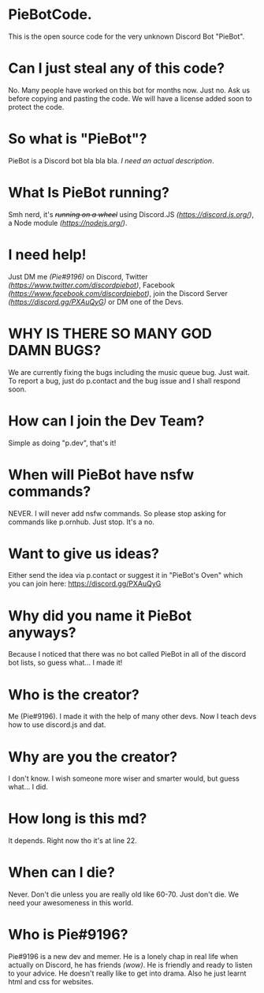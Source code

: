 # PieBotCode.
This is the open source code for the very unknown Discord Bot "PieBot".
# Can I just steal any of this code?
No. Many people have worked on this bot for months now. Just no. Ask us before copying and pasting the code. We will have a license added soon to protect the code.
# So what is "PieBot"?
PieBot is a Discord bot bla bla bla. *I need an actual description*.
# What Is PieBot running?
Smh nerd, it's *~~running on a wheel~~* using Discord.JS *(https://discord.js.org/)*, a Node module *(https://nodejs.org/)*.
# I need help!
Just DM me *(Pie#9196)* on Discord, Twitter *(https://www.twitter.com/discordpiebot)*, Facebook *(https://www.facebook.com/discordpiebot)*, join the Discord Server *(https://discord.gg/PXAuQyG)* or DM one of the Devs.
# WHY IS THERE SO MANY GOD DAMN BUGS?
We are currently fixing the bugs including the music queue bug. Just wait. To report a bug, just do p.contact and the bug issue and I shall respond soon.
# How can I join the Dev Team?
Simple as doing "p.dev", that's it!
# When will PieBot have nsfw commands?
NEVER. I will never add nsfw commands. So please stop asking for commands like p.ornhub. Just stop. It's a no.
# Want to give us ideas?
Either send the idea via p.contact or suggest it in "PieBot's Oven" which you can join here: https://discord.gg/PXAuQyG
# Why did you name it PieBot anyways?
Because I noticed that there was no bot called PieBot in all of the discord bot lists, so guess what... I made it!
# Who is the creator?
Me (Pie#9196). I made it with the help of many other devs. Now I teach devs how to use discord.js and dat.
# Why are you the creator?
I don't know. I wish someone more wiser and smarter would, but guess what... I did.
# How long is this md?
It depends. Right now tho it's at line 22.
# When can I die?
Never. Don't die unless you are really old like 60-70. Just don't die. We need your awesomeness in this world.
# Who is Pie#9196?
Pie#9196 is a new dev and memer. He is a lonely chap in real life when actually on Discord, he has friends *(wow)*. He is friendly and ready to listen to your advice. He doesn't really like to get into drama. Also he just learnt html and css for websites.
